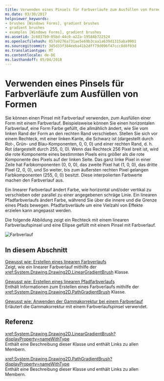 ```yaml
---
title: Verwenden eines Pinsels für Farbverläufe zum Ausfüllen von Formen
ms.date: 03/30/2017
helpviewer_keywords:
- brushes [Windows Forms], gradient brushes
- gradient brushes
- examples [Windows Forms], gradient brushes
ms.assetid: 2c6037b9-05bd-44c0-a22a-19584b722524
ms.openlocfilehash: 857a9276a731ae5e69b3caa1a639d1315aba9901
ms.sourcegitcommit: 3d5d33f384eeba41b2dff79d096f47ccc8d8f03d
ms.translationtype: MT
ms.contentlocale: de-DE
ms.lasthandoff: 05/04/2018
---
```

# <a name="using-a-gradient-brush-to-fill-shapes"></a>Verwenden eines Pinsels für Farbverläufe zum Ausfüllen von Formen
Sie können einen Pinsel mit Farbverlauf verwenden, zum Ausfüllen einer Form mit einem Farbverlauf. Beispielsweise können Sie einen horizontalen Farbverlauf, eine Form Farbe gefüllt, die allmählich ändert, wie Sie vom linken Rand der Form an den rechten Rand verschieben. Stellen Sie sich vor einem Rechteck, mit einer linken Kante, die Schwarz ist (dargestellt durch Rot-, Grün- und Blau-Komponenten, 0, 0, 0) und einer rechten Rand, d. h. Rot (dargestellt durch 255, 0, 0). Wenn das Rechteck 256 Pixel breit ist, wird die rote Komponente eines bestimmten Pixels eins größer als die rote Komponente des Pixels auf der linken Seite. Das ganz linke Pixel in einer Zeile hat Farbkomponenten (0, 0, 0), das zweite Pixel hat (1, 0, 0), das dritte Pixel (2, 0, 0), und So weiter, bis zum äußersten rechten Pixel gelangen Farbkomponenten (255, 0, 0) besitzt. Diese interpolierten Farbwerte machen den Farbverlauf aus.  
  
 Ein linearer Farbverlauf ändert Farbe, wie horizontal und/oder vertikal zu verschieben oder parallel zu einer angegebenen schräge Linie. Ein linearen Pfadfarbverlaufs ändert Farbe, während Sie über die innere und die Grenze eines Pfads bewegen. Pfadfarbverläufe um eine Vielzahl von Effekte erzielen kann angepasst werden.  
  
 Die folgende Abbildung zeigt ein Rechteck mit einem linearen Farbverlaufspinsel und eine Ellipse gefüllt mit einem Pinsel mit Farbverlauf.  
  
 ![Farbverlauf](../../../../docs/framework/winforms/advanced/media/gradient2.png "gradient2")  
  
## <a name="in-this-section"></a>In diesem Abschnitt  
 [Gewusst wie: Erstellen eines linearen Farbverlaufs](../../../../docs/framework/winforms/advanced/how-to-create-a-linear-gradient.md)  
 Zeigt, wie ein linearer Farbverlauf mithilfe der <xref:System.Drawing.Drawing2D.LinearGradientBrush> Klasse.  
  
 [Gewusst wie: Erstellen eines linearen Pfadfarbverlaufs](../../../../docs/framework/winforms/advanced/how-to-create-a-path-gradient.md)  
 Enthält Informationen zum Erstellen eines Farbverlaufs mithilfe der <xref:System.Drawing.Drawing2D.PathGradientBrush> Klasse.  
  
 [Gewusst wie: Anwenden der Gammakorrektur bei einem Farbverlauf](../../../../docs/framework/winforms/advanced/how-to-apply-gamma-correction-to-a-gradient.md)  
 Erläutert die Gammakorrektur mit einem Farbverlaufspinsel verwendet.  
  
## <a name="reference"></a>Referenz  
 <xref:System.Drawing.Drawing2D.LinearGradientBrush?displayProperty=nameWithType>  
 Enthält eine Beschreibung dieser Klasse und enthält Links zu allen Membern.  
  
 <xref:System.Drawing.Drawing2D.PathGradientBrush?displayProperty=nameWithType>  
 Enthält eine Beschreibung dieser Klasse und enthält Links zu allen Membern.
